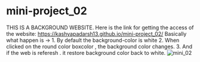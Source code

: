 # mini-project_02
THIS IS A BACKGROUND WEBSITE.
Here is the link for getting the access of the website: https://kashyapadarsh13.github.io/mini-project_02/
Basically what happen is ->   1. By default the background-color is white
                              2. When clicked on the round color boxcolor , the background color changes.
                              3. And if the web is referesh . it restore background color back to white. 
![mini_02](https://github.com/user-attachments/assets/3458d8c8-2360-43c1-8cfc-00c2d25977b4)
